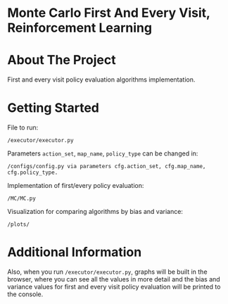 # Monte Carlo First And Every Visit, Reinforcement Learning


# About The Project

First and every visit policy evaluation algorithms implementation.



# Getting Started

File to run: 
    
    /executor/executor.py

Parameters `action_set`, `map_name`, `policy_type` can be changed in:
    
    /configs/config.py via parameters cfg.action_set, cfg.map_name, cfg.policy_type.

Implementation of first/every policy evaluation:

    /MC/MC.py

Visualization for comparing algorithms by bias and variance:

    /plots/


# Additional Information

Also, when you run `/executor/executor.py`, graphs will be built in the browser, where you can see all the values in more detail and the bias and variance values for first and every visit policy evaluation will be printed to the console.
